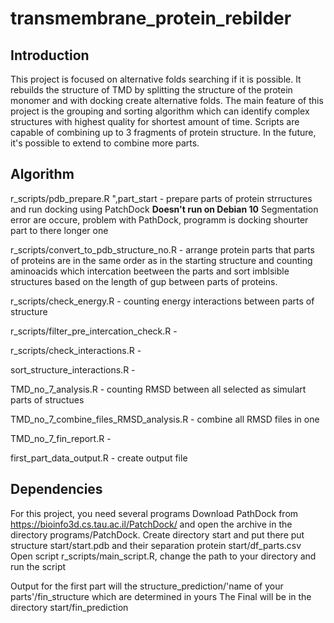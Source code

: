 # transmembrane_protein_rebilder

## Introduction

This project is focused on alternative folds searching if it is possible. It rebuilds the structure of TMD by splitting the structure of the protein monomer and with docking create alternative folds. The main feature of this project is the grouping and sorting algorithm which can identify complex structures with highest quality for shortest amount of time. Scripts are capable of combining up to 3 fragments of protein structure. In the future, it's possible to extend to combine more parts. 

## Algorithm

r_scripts/pdb_prepare.R ",part_start - prepare parts of protein strructures and run docking using PatchDock __Doesn't run on Debian 10__ Segmentation error are occure, problem with PathDock, programm is docking shourter part to there longer one 

r_scripts/convert_to_pdb_structure_no.R - arrange protein parts that parts of proteins are in the same order as in the starting structure and counting aminoacids which intercation beetween the parts and sort imblsible structures based on the length of gup between parts of proteins.

r_scripts/check_energy.R - counting energy interactions between parts of structure

r_scripts/filter_pre_intercation_check.R - 

r_scripts/check_interactions.R - 

sort_structure_interactions.R - 

TMD_no_7_analysis.R - counting RMSD between all selected as simulart parts of structues

TMD_no_7_combine_files_RMSD_analysis.R - combine all RMSD files in one

TMD_no_7_fin_report.R - 

first_part_data_output.R - create output file 

## Dependencies

For this project, you need several programs
Download PathDock from https://bioinfo3d.cs.tau.ac.il/PatchDock/ and open the archive in the directory programs/PatchDock.
Create directory start and put there put structure start/start.pdb and their separation protein start/df_parts.csv
Open script r_scripts/main_script.R, change the path to your directory  and run the script

Output for the first part will the structure_prediction/'name of your parts'/fin_structure which are determined in yours 
The Final will be in the directory start/fin_prediction
